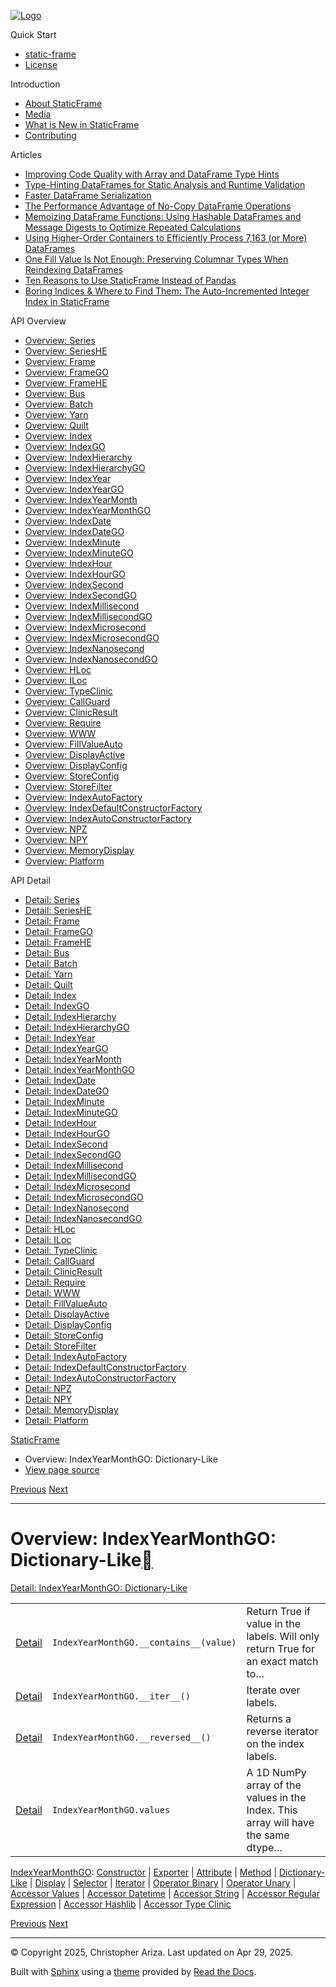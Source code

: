 [![Logo](../_static/sf-logo-web_icon-small.png)](../index.html)

Quick Start

* [static-frame](../readme.html)
* [License](../license.html)

Introduction

* [About StaticFrame](../intro.html)
* [Media](../intro.html#media)
* [What is New in StaticFrame](../new.html)
* [Contributing](../contributing.html)

Articles

* [Improving Code Quality with Array and DataFrame Type Hints](../articles/guard.html)
* [Type-Hinting DataFrames for Static Analysis and Runtime Validation](../articles/ftyping.html)
* [Faster DataFrame Serialization](../articles/serialize.html)
* [The Performance Advantage of No-Copy DataFrame Operations](../articles/no_copy.html)
* [Memoizing DataFrame Functions: Using Hashable DataFrames and Message Digests to Optimize Repeated Calculations](../articles/hash.html)
* [Using Higher-Order Containers to Efficiently Process 7,163 (or More) DataFrames](../articles/uhoc.html)
* [One Fill Value Is Not Enough: Preserving Columnar Types When Reindexing DataFrames](../articles/fill_value.html)
* [Ten Reasons to Use StaticFrame Instead of Pandas](../articles/upgrade.html)
* [Boring Indices & Where to Find Them: The Auto-Incremented Integer Index in StaticFrame](../articles/aiii.html)

API Overview

* [Overview: Series](series.html)
* [Overview: SeriesHE](series_he.html)
* [Overview: Frame](frame.html)
* [Overview: FrameGO](frame_go.html)
* [Overview: FrameHE](frame_he.html)
* [Overview: Bus](bus.html)
* [Overview: Batch](batch.html)
* [Overview: Yarn](yarn.html)
* [Overview: Quilt](quilt.html)
* [Overview: Index](index.html)
* [Overview: IndexGO](index_go.html)
* [Overview: IndexHierarchy](index_hierarchy.html)
* [Overview: IndexHierarchyGO](index_hierarchy_go.html)
* [Overview: IndexYear](index_year.html)
* [Overview: IndexYearGO](index_year_go.html)
* [Overview: IndexYearMonth](index_year_month.html)
* [Overview: IndexYearMonthGO](index_year_month_go.html)
* [Overview: IndexDate](index_date.html)
* [Overview: IndexDateGO](index_date_go.html)
* [Overview: IndexMinute](index_minute.html)
* [Overview: IndexMinuteGO](index_minute_go.html)
* [Overview: IndexHour](index_hour.html)
* [Overview: IndexHourGO](index_hour_go.html)
* [Overview: IndexSecond](index_second.html)
* [Overview: IndexSecondGO](index_second_go.html)
* [Overview: IndexMillisecond](index_millisecond.html)
* [Overview: IndexMillisecondGO](index_millisecond_go.html)
* [Overview: IndexMicrosecond](index_microsecond.html)
* [Overview: IndexMicrosecondGO](index_microsecond_go.html)
* [Overview: IndexNanosecond](index_nanosecond.html)
* [Overview: IndexNanosecondGO](index_nanosecond_go.html)
* [Overview: HLoc](hloc.html)
* [Overview: ILoc](iloc.html)
* [Overview: TypeClinic](type_clinic.html)
* [Overview: CallGuard](call_guard.html)
* [Overview: ClinicResult](clinic_result.html)
* [Overview: Require](require.html)
* [Overview: WWW](www.html)
* [Overview: FillValueAuto](fill_value_auto.html)
* [Overview: DisplayActive](display_active.html)
* [Overview: DisplayConfig](display_config.html)
* [Overview: StoreConfig](store_config.html)
* [Overview: StoreFilter](store_filter.html)
* [Overview: IndexAutoFactory](index_auto_factory.html)
* [Overview: IndexDefaultConstructorFactory](index_default_constructor_factory.html)
* [Overview: IndexAutoConstructorFactory](index_auto_constructor_factory.html)
* [Overview: NPZ](npz.html)
* [Overview: NPY](npy.html)
* [Overview: MemoryDisplay](memory_display.html)
* [Overview: Platform](platform.html)

API Detail

* [Detail: Series](../api_detail/series.html)
* [Detail: SeriesHE](../api_detail/series_he.html)
* [Detail: Frame](../api_detail/frame.html)
* [Detail: FrameGO](../api_detail/frame_go.html)
* [Detail: FrameHE](../api_detail/frame_he.html)
* [Detail: Bus](../api_detail/bus.html)
* [Detail: Batch](../api_detail/batch.html)
* [Detail: Yarn](../api_detail/yarn.html)
* [Detail: Quilt](../api_detail/quilt.html)
* [Detail: Index](../api_detail/index.html)
* [Detail: IndexGO](../api_detail/index_go.html)
* [Detail: IndexHierarchy](../api_detail/index_hierarchy.html)
* [Detail: IndexHierarchyGO](../api_detail/index_hierarchy_go.html)
* [Detail: IndexYear](../api_detail/index_year.html)
* [Detail: IndexYearGO](../api_detail/index_year_go.html)
* [Detail: IndexYearMonth](../api_detail/index_year_month.html)
* [Detail: IndexYearMonthGO](../api_detail/index_year_month_go.html)
* [Detail: IndexDate](../api_detail/index_date.html)
* [Detail: IndexDateGO](../api_detail/index_date_go.html)
* [Detail: IndexMinute](../api_detail/index_minute.html)
* [Detail: IndexMinuteGO](../api_detail/index_minute_go.html)
* [Detail: IndexHour](../api_detail/index_hour.html)
* [Detail: IndexHourGO](../api_detail/index_hour_go.html)
* [Detail: IndexSecond](../api_detail/index_second.html)
* [Detail: IndexSecondGO](../api_detail/index_second_go.html)
* [Detail: IndexMillisecond](../api_detail/index_millisecond.html)
* [Detail: IndexMillisecondGO](../api_detail/index_millisecond_go.html)
* [Detail: IndexMicrosecond](../api_detail/index_microsecond.html)
* [Detail: IndexMicrosecondGO](../api_detail/index_microsecond_go.html)
* [Detail: IndexNanosecond](../api_detail/index_nanosecond.html)
* [Detail: IndexNanosecondGO](../api_detail/index_nanosecond_go.html)
* [Detail: HLoc](../api_detail/hloc.html)
* [Detail: ILoc](../api_detail/iloc.html)
* [Detail: TypeClinic](../api_detail/type_clinic.html)
* [Detail: CallGuard](../api_detail/call_guard.html)
* [Detail: ClinicResult](../api_detail/clinic_result.html)
* [Detail: Require](../api_detail/require.html)
* [Detail: WWW](../api_detail/www.html)
* [Detail: FillValueAuto](../api_detail/fill_value_auto.html)
* [Detail: DisplayActive](../api_detail/display_active.html)
* [Detail: DisplayConfig](../api_detail/display_config.html)
* [Detail: StoreConfig](../api_detail/store_config.html)
* [Detail: StoreFilter](../api_detail/store_filter.html)
* [Detail: IndexAutoFactory](../api_detail/index_auto_factory.html)
* [Detail: IndexDefaultConstructorFactory](../api_detail/index_default_constructor_factory.html)
* [Detail: IndexAutoConstructorFactory](../api_detail/index_auto_constructor_factory.html)
* [Detail: NPZ](../api_detail/npz.html)
* [Detail: NPY](../api_detail/npy.html)
* [Detail: MemoryDisplay](../api_detail/memory_display.html)
* [Detail: Platform](../api_detail/platform.html)

[StaticFrame](../index.html)

* Overview: IndexYearMonthGO: Dictionary-Like
* [View page source](../_sources/api_overview/index_year_month_go-dictionary_like.rst.txt)

[Previous](index_year_month_go-method.html "Overview: IndexYearMonthGO: Method")
[Next](index_year_month_go-display.html "Overview: IndexYearMonthGO: Display")

---

# Overview: IndexYearMonthGO: Dictionary-Like[](#overview-indexyearmonthgo-dictionary-like "Link to this heading")

[Detail: IndexYearMonthGO: Dictionary-Like](../api_detail/index_year_month_go-dictionary_like.html#api-detail-indexyearmonthgo-dictionary-like)

|  |  |  |
| --- | --- | --- |
| [Detail](../api_detail/index_year_month_go-dictionary_like.html#api-sig-indexyearmonthgo-contains) | `IndexYearMonthGO.__contains__(value)` | Return True if value in the labels. Will only return True for an exact match to… |
| [Detail](../api_detail/index_year_month_go-dictionary_like.html#api-sig-indexyearmonthgo-iter) | `IndexYearMonthGO.__iter__()` | Iterate over labels. |
| [Detail](../api_detail/index_year_month_go-dictionary_like.html#api-sig-indexyearmonthgo-reversed) | `IndexYearMonthGO.__reversed__()` | Returns a reverse iterator on the index labels. |
| [Detail](../api_detail/index_year_month_go-dictionary_like.html#api-sig-indexyearmonthgo-values) | `IndexYearMonthGO.values` | A 1D NumPy array of the values in the Index. This array will have the same dtype… |

[IndexYearMonthGO](index_year_month_go.html#api-overview-indexyearmonthgo): [Constructor](index_year_month_go-constructor.html#api-overview-indexyearmonthgo-constructor) | [Exporter](index_year_month_go-exporter.html#api-overview-indexyearmonthgo-exporter) | [Attribute](index_year_month_go-attribute.html#api-overview-indexyearmonthgo-attribute) | [Method](index_year_month_go-method.html#api-overview-indexyearmonthgo-method) | [Dictionary-Like](#api-overview-indexyearmonthgo-dictionary-like) | [Display](index_year_month_go-display.html#api-overview-indexyearmonthgo-display) | [Selector](index_year_month_go-selector.html#api-overview-indexyearmonthgo-selector) | [Iterator](index_year_month_go-iterator.html#api-overview-indexyearmonthgo-iterator) | [Operator Binary](index_year_month_go-operator_binary.html#api-overview-indexyearmonthgo-operator-binary) | [Operator Unary](index_year_month_go-operator_unary.html#api-overview-indexyearmonthgo-operator-unary) | [Accessor Values](index_year_month_go-accessor_values.html#api-overview-indexyearmonthgo-accessor-values) | [Accessor Datetime](index_year_month_go-accessor_datetime.html#api-overview-indexyearmonthgo-accessor-datetime) | [Accessor String](index_year_month_go-accessor_string.html#api-overview-indexyearmonthgo-accessor-string) | [Accessor Regular Expression](index_year_month_go-accessor_regular_expression.html#api-overview-indexyearmonthgo-accessor-regular-expression) | [Accessor Hashlib](index_year_month_go-accessor_hashlib.html#api-overview-indexyearmonthgo-accessor-hashlib) | [Accessor Type Clinic](index_year_month_go-accessor_type_clinic.html#api-overview-indexyearmonthgo-accessor-type-clinic)

[Previous](index_year_month_go-method.html "Overview: IndexYearMonthGO: Method")
[Next](index_year_month_go-display.html "Overview: IndexYearMonthGO: Display")

---

© Copyright 2025, Christopher Ariza.
Last updated on Apr 29, 2025.

Built with [Sphinx](https://www.sphinx-doc.org/) using a
[theme](https://github.com/readthedocs/sphinx_rtd_theme)
provided by [Read the Docs](https://readthedocs.org).